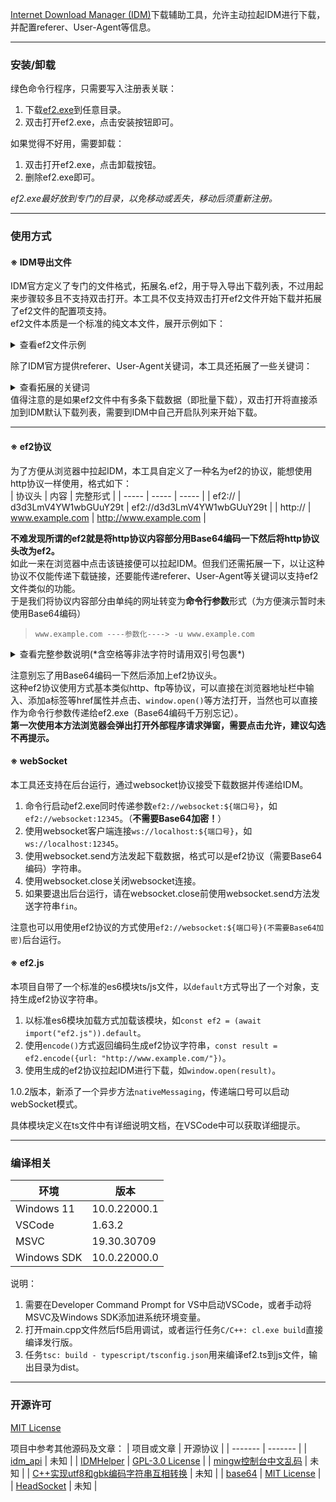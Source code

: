 [Internet Download Manager (IDM)](http://www.internetdownloadmanager.com/)下载辅助工具，允许主动拉起IDM进行下载，并配置referer、User-Agent等信息。

---
### 安装/卸载
绿色命令行程序，只需要写入注册表关联：  
1. 下载[ef2.exe](https://github.com/MotooriKashin/ef2/releases/latest)到任意目录。
2. 双击打开ef2.exe，点击安装按钮即可。  

如果觉得不好用，需要卸载：  
1. 双击打开ef2.exe，点击卸载按钮。
2. 删除ef2.exe即可。

*ef2.exe最好放到专门的目录，以免移动或丢失，移动后须重新注册。*

---
### 使用方式
#### ※ IDM导出文件
IDM官方定义了专门的文件格式，拓展名.ef2，用于导入导出下载列表，不过用起来步骤较多且不支持双击打开。本工具不仅支持双击打开ef2文件开始下载并拓展了ef2文件的配置项支持。  
ef2文件本质是一个标准的纯文本文件，展开示例如下：

<details>
  <summary>查看ef2文件示例</summary>
  <pre>
<
https://img2.example.com/data/1102/94/IMG_0001.jpg
referer: https://img2.example.com/data/1102/94/
User-Agent: Mozilla/5.0 (Windows NT 6.1; Trident/7.0; rv:11.0) like Gecko
>
<
https://img2.example.com/data/1102/94/IMG_0002.jpg
referer: https://img2.example.com/data/1102/94/
User-Agent: Mozilla/5.0 (Windows NT 6.1; Trident/7.0; rv:11.0) like Gecko
>
<
https://img2.example.com/data/1102/94/IMG_0003.jpg
referer: https://img2.example.com/data/1102/94/
User-Agent: Mozilla/5.0 (Windows NT 6.1; Trident/7.0; rv:11.0) like Gecko
>
  </pre>
</details>

除了IDM官方提供referer、User-Agent关键词，本工具还拓展了一些关键词：

<details>
  <summary>查看拓展的关键词</summary>
  <table border="1">
    <tr>
        <td>cookies</td>
        <td>cookies 字符串</td>
    </tr>
    <tr>
        <td>postdata</td>
        <td>改用POST方法send的字符串</td>
    </tr>
    <tr>
        <td>username</td>
        <td>HTTP认证用户名</td>
    </tr>
    <tr>
        <td>password</td>
        <td>HTTP认证密钥</td>
    </tr>
    <tr>
        <td>filepath</td>
        <td>保存路径（反斜杠形式）</td>
    </tr>
    <tr>
        <td>filename</td>
        <td>文件名（包括拓展名）</td>
    </tr>
  </table>
</details>
值得注意的是如果ef2文件中有多条下载数据（即批量下载），双击打开将直接添加到IDM默认下载列表，需要到IDM中自己开启队列来开始下载。

---
#### ※ ef2协议
为了方便从浏览器中拉起IDM，本工具自定义了一种名为ef2的协议，能想使用http协议一样使用，格式如下：  
| 协议头 | 内容 | 完整形式 |
| ----- | ----- | ----- |
| ef2:// | d3d3LmV4YW1wbGUuY29t | ef2://d3d3LmV4YW1wbGUuY29t |
| http:// | www.example.com | http://www.example.com |

**不难发现所谓的ef2就是将http协议内容部分用Base64编码一下然后将http协议头改为ef2。**  
如此一来在浏览器中点击该链接便可以拉起IDM。但我们还需拓展一下，以让这种协议不仅能传递下载链接，还要能传递referer、User-Agent等关键词以支持ef2文件类似的功能。  
于是我们将协议内容部分由单纯的网址转变为**命令行参数**形式（为方便演示暂时未使用Base64编码）
>
> `www.example.com ----参数化----> -u www.example.com`
>

<details>
  <summary>查看完整参数说明(*含空格等非法字符时请用双引号包裹*)</summary>
<table border="1">
    <tr>
        <th>参数标记</th>
        <th>参数内容</th>
        <th>说明示例</th>
    </tr>
    <tr>
      <td>u</td>
      <td>URL</td>
      <td><pre>-u https://img2.example.com/data/1102/94/IMG_0001.jpg</pre></td>
    </tr>
    <tr>
      <td>r</td>
      <td>referer</td>
      <td><pre>-r https://img2.example.com/</pre></td>
    </tr>
    <tr>
      <td>a</td>
      <td>User-Agent</td>
      <td><pre>-a "Bilibili Freedoooooom/MarkII"</pre></td>
    </tr>
    <tr>
      <td>c</td>
      <td>cookies</td>
      <td><pre>-a cookies字符串</pre></td>
    </tr>
    <tr>
      <td>d</td>
      <td>改用POST请求send的数据</td>
      <td><pre>-d send字符串</pre></td>
    </tr>
    <tr>
      <td>U</td>
      <td>HTTP认证用户名</td>
      <td><pre>-U username字符串</pre></td>
    </tr>
    <tr>
      <td>P</td>
      <td>HTTP认证密钥</td>
      <td><pre>-P password字符串</pre></td>
    </tr>
    <tr>
      <td>o</td>
      <td>保存路径（反斜杠）</td>
      <td><pre>-o F:\下载</pre></td>
    </tr>
    <tr>
        <td>s</td>
        <td>文件名（含拓展名）</td>
        <td><pre>-s 视频.mp4</pre></td>
    </tr>
    <tr>
        <td>f</td>
        <td>禁用下载对话框</td>
        <td><pre>-f</pre></td>
    </tr>
    <tr>
        <td>q</td>
        <td>稍后下载（加入默认队列）</td>
        <td><pre>-q</pre></td>
    </tr>
</table>
</details>

注意别忘了用Base64编码一下然后添加上ef2协议头。  
这种ef2协议使用方式基本类似http、ftp等协议，可以直接在浏览器地址栏中输入、添加a标签等href属性并点击、`window.open()`等方法打开，当然也可以直接作为命令行参数传递给ef2.exe（Base64编码千万别忘记）。  
**第一次使用本方法浏览器会弹出打开外部程序请求弹窗，需要点击允许，建议勾选不再提示。**

#### ※ webSocket
本工具还支持在后台运行，通过websocket协议接受下载数据并传递给IDM。  
1. 命令行启动ef2.exe同时传递参数`ef2://websocket:${端口号}`，如`ef2://websocket:12345`。（**不需要Base64加密！**）
2. 使用websocket客户端连接`ws://localhost:${端口号}`，如`ws://localhost:12345`。
3. 使用websocket.send方法发起下载数据，格式可以是ef2协议（需要Base64编码）字符串。
4. 使用websocket.close关闭websocket连接。
5. 如果要退出后台运行，请在websocket.close前使用websocket.send方法发送字符串`fin`。

注意也可以用使用ef2协议的方式使用`ef2://websocket:${端口号}(不需要Base64加密)`后台运行。

#### ※ ef2.js
本项目自带了一个标准的es6模块ts/js文件，以`default`方式导出了一个对象，支持生成ef2协议字符串。
1. 以标准es6模块加载方式加载该模块，如`const ef2 = (await import("ef2.js")).default`。
2. 使用`encode()`方式返回编码生成ef2协议字符串，`const result = ef2.encode({url: "http://www.example.com/"})`。
3. 使用生成的ef2协议拉起IDM进行下载，如`window.open(result)`。

1.0.2版本，新添了一个异步方法`nativeMessaging`，传递端口号可以启动webSocket模式。  

具体模块定义在ts文件中有详细说明文档，在VSCode中可以获取详细提示。

---
### 编译相关
| 环境 | 版本 |
| --- | --- |
| Windows 11 | 10.0.22000.1 |
| VSCode | 1.63.2 |
| MSVC | 19.30.30709 |
| Windows SDK | 10.0.22000.0 |

说明：
1. 需要在Developer Command Prompt for VS中启动VSCode，或者手动将MSVC及Windows SDK添加进系统环境变量。
2. 打开main.cpp文件然后f5启用调试，或者运行任务`C/C++: cl.exe build`直接编译发行版。
3. 任务`tsc: build - typescript/tsconfig.json`用来编译ef2.ts到js文件，输出目录为dist。

---
### 开源许可
[MIT License](https://opensource.org/licenses/MIT)

项目中参考其他源码及文章：
| 项目或文章 | 开源协议 |
| ------- | ------- |
| [idm_api](http://www.internetdownloadmanager.com/support/idm_api.html) | 未知 |
| [IDMHelper](https://github.com/unamer/IDMHelper) | [GPL-3.0 License](https://github.com/unamer/IDMHelper/blob/master/LICENSE) |
| [mingw控制台中文乱码](https://www.cnblogs.com/chouxianyu/p/11249810.html) | 未知 |
| [C++实现utf8和gbk编码字符串互相转换](https://blog.csdn.net/u012234115/article/details/83186386) | 未知 |
| [base64](https://github.com/tkislan/base64) | [MIT License](https://github.com/tkislan/base64/blob/master/LICENSE) |
| [HeadSocket](https://github.com/garbageslam/HeadSocket) | 未知 |
